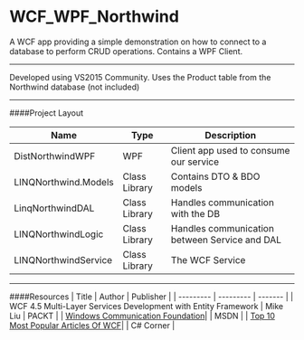 # WCF_WPF_Northwind

A WCF app providing a simple demonstration on how to connect to a database to perform CRUD operations. Contains a WPF Client.

---

Developed using VS2015 Community. Uses the Product table from the Northwind database (not included)

---

####Project Layout

| Name | Type | Description|
| ---- | ------ | -------- |
| DistNorthwindWPF | WPF | Client app used to consume our service |
| LINQNorthwind.Models | Class Library | Contains DTO & BDO models |
| LinqNorthwindDAL | Class Library | Handles communication with the DB |
| LINQNorthwindLogic | Class Library | Handles communication between Service and DAL |
| LINQNorthwindService | Class Library | The WCF Service |

---

####Resources
| Title | Author | Publisher |
| --------- | --------- | ------- |
| WCF 4.5 Multi-Layer Services Development with Entity Framework | Mike Liu | PACKT |
| [Windows Communication Foundation](https://msdn.microsoft.com/en-us/library/dd456779(v=vs.110).aspx)| | MSDN |
| [Top 10 Most Popular Articles Of WCF](http://www.c-sharpcorner.com/article/top-10-most-popular-articles-of-wcf/)| | C# Corner |
